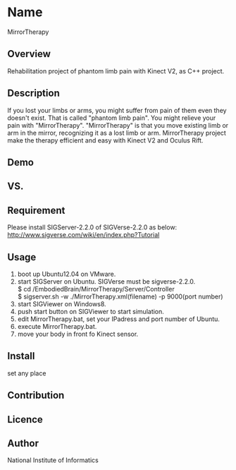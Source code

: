 Name
====
MirrorTherapy  

## Overview  
 Rehabilitation project of phantom limb pain with Kinect V2, as C++ project.

## Description
 If you lost your limbs or arms, you might suffer from pain of them even they doesn't exist. 
 That is called "phantom limb pain". You might relieve your pain with "MirrorTherapy". 
 "MirrorTherapy" is that you move existing limb or arm in the  mirror, recognizing it as a lost limb or arm. 
 MirrorTherapy project make the therapy efficient and easy with Kinect V2 and Oculus Rift. 

## Demo

## VS. 

## Requirement
 Please install SIGServer-2.2.0 of SIGVerse-2.2.0 as below:  
 <http://www.sigverse.com/wiki/en/index.php?Tutorial>   
   
## Usage
 1. boot up Ubuntu12.04 on VMware.
 2. start SIGServer on Ubuntu. SIGVerse must be sigverse-2.2.0.  
    $ cd /EmbodiedBrain/MirrorTherapy/Server/Controller  
    $ sigserver.sh -w ./MirrorTherapy.xml(filename) -p 9000(port number)  
 3. start SIGViewer on Windows8.  
 4. push start button on SIGViewer to start simulation.
 5. edit MirrorTherapy.bat, set your IPadress and port number of Ubuntu.
 6. execute MirrorTherapy.bat.
 7. move your body in front fo Kinect sensor.

## Install
 set any place  

## Contribution

## Licence

## Author
 National Institute of Informatics  
 